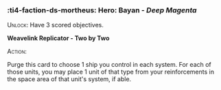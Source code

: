 ### :ti4-faction-ds-mortheus: **Hero**: Bayan - _Deep Magenta_

<span style="font-variant:small-caps;">Unlock</span>: Have 3 scored objectives.

**Weavelink Replicator - Two by Two**

<span style="font-variant:small-caps;">Action</span>:

Purge this card to choose 1 ship you control in each system. For each of those units, you may place 1 unit of that type from your reinforcements in the space area of that unit's system, if able.
